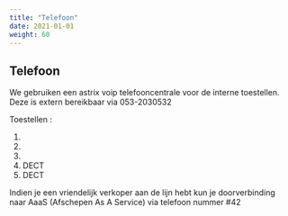 ```yaml
---
title: "Telefoon"
date: 2021-01-01
weight: 60
---
```


## Telefoon ##

We gebruiken een astrix voip telefooncentrale voor de interne toestellen. Deze is extern bereikbaar via 053-2030532

Toestellen :

1.  
2. 
3. 
4. DECT
5. DECT 

Indien je een vriendelijk verkoper aan de lijn hebt kun je doorverbinding naar AaaS (Afschepen As A Service) via telefoon nummer #42